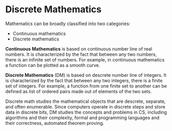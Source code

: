 # Discrete Mathematics

Mathematics can be broadly classified into two categories:
- Continuous mathematics
- Discrete mathematics

__Continuous Mathematics__
is based on continuous number line of real numbers. It is characterized by the fact that between any two numbers, there is an infinite set of numbers. For example, in continuous mathematics a function can be plotted as a smooth curve.

__Discrete Mathematics__ (DM)
is based on descrete number line of integers. It is characterized by the fact that between any two integers, there is a finite set of integers. For example, a function from one finite set to another can be defined as list of ordered pairs made out of elements of the two sets. 

Discrete math studies the mathematical objects that are descrete, separate, and often enumerable. Since computers operate in discrete steps and store data in discrete bits, DM studies the concepts and problems in CS, including algorithms and their complexity, formal and programming languages and their correctness, automated theorem proving.
